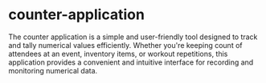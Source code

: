 # counter-application
 The counter application is a simple and user-friendly tool designed to track and tally numerical values efficiently. Whether you're keeping count of attendees at an event, inventory items, or workout repetitions, this application provides a convenient and intuitive interface for recording and monitoring numerical data.
